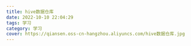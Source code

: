 ```yaml
---
title: hive数据仓库
date: 2022-10-10 22:04:29
tags: 学习
category: 学习
cover: https://qiansen.oss-cn-hangzhou.aliyuncs.com/hive数据仓库.jpg
---
```


